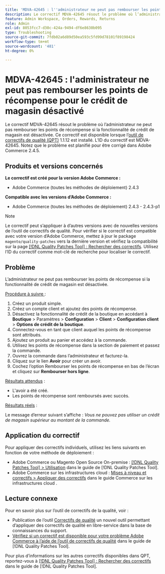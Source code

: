 ```yaml
---
title: 'MDVA-42645 : l''administrateur ne peut pas rembourser les points de récompense pour le crédit de magasin désactivé'
description: Le correctif MDVA-42645 résout le problème où l’administrateur ne peut pas rembourser les points de récompense si la fonctionnalité de crédit de magasin est désactivée. Ce correctif est disponible lorsque l’outil [Outil de correctifs de la qualité (QPT)](https://experienceleague.adobe.com/en/docs/commerce-operations/tools/quality-patches-tool/quality-patches-tool-to-self-serve-quality-patches) 1.1.12 est installé. L’ID du correctif est MDVA-42645. Notez que le problème est planifié pour être corrigé dans Adobe Commerce 2.4.5.
feature: Admin Workspace, Orders, Rewards, Returns
role: Admin
exl-id: 8053fcc7-d30c-424a-9494-df6e8630b095
type: Troubleshooting
source-git-commit: 7fdb02a6d89d50ea593c5fd99d78101f89198424
workflow-type: tm+mt
source-wordcount: '481'
ht-degree: 0%

---
```


# MDVA-42645 : l&#39;administrateur ne peut pas rembourser les points de récompense pour le crédit de magasin désactivé

Le correctif MDVA-42645 résout le problème où l’administrateur ne peut pas rembourser les points de récompense si la fonctionnalité de crédit de magasin est désactivée. Ce correctif est disponible lorsque l’[outil de correctifs de qualité (QPT)](https://experienceleague.adobe.com/en/docs/commerce-operations/tools/quality-patches-tool/quality-patches-tool-to-self-serve-quality-patches) 1.1.12 est installé. L’ID du correctif est MDVA-42645. Notez que le problème est planifié pour être corrigé dans Adobe Commerce 2.4.5.

## Produits et versions concernés

**Le correctif est créé pour la version Adobe Commerce :**

* Adobe Commerce (toutes les méthodes de déploiement) 2.4.3

**Compatible avec les versions d’Adobe Commerce :**

* Adobe Commerce (toutes les méthodes de déploiement) 2.4.3 - 2.4.3-p1

>[!NOTE]
>
>Le correctif peut s’appliquer à d’autres versions avec de nouvelles versions de l’outil de correctifs de qualité. Pour vérifier si le correctif est compatible avec votre version d’Adobe Commerce, mettez à jour le package `magento/quality-patches` vers la dernière version et vérifiez la compatibilité sur la page [[!DNL Quality Patches Tool] : Rechercher des correctifs](https://experienceleague.adobe.com/en/docs/commerce-operations/tools/quality-patches-tool/quality-patches-tool-to-self-serve-quality-patches). Utilisez l’ID du correctif comme mot-clé de recherche pour localiser le correctif.

## Problème

L’administrateur ne peut pas rembourser les points de récompense si la fonctionnalité de crédit de magasin est désactivée.

<u>Procédure à suivre </u> :

1. Créez un produit simple.
1. Créez un compte client et ajoutez des points de récompense.
1. Désactivez la fonctionnalité de crédit de la boutique en accédant à **Boutique** > Paramètres > **Configuration** > **Client** > **Configuration client** > **Options de crédit de la boutique**.
1. Connectez-vous en tant que client auquel les points de récompense sont attribués.
1. Ajoutez un produit au panier et accédez à la commande.
1. Utilisez les points de récompense dans la section de paiement et passez la commande.
1. Ouvrez la commande dans l’administrateur et facturez-la.
1. Cliquez sur le lien **Avoir** pour créer un avoir.
1. Cochez l’option Rembourser les points de récompense en bas de l’écran et cliquez sur **Rembourser hors ligne**.

<u>Résultats attendus</u> :

* L&#39;avoir a été créé.
* Les points de récompense sont remboursés avec succès.

<u>Résultats réels</u> :

Le message d’erreur suivant s’affiche : *Vous ne pouvez pas utiliser un crédit de magasin supérieur au montant de la commande.*

## Application du correctif

Pour appliquer des correctifs individuels, utilisez les liens suivants en fonction de votre méthode de déploiement :

* Adobe Commerce ou Magento Open Source On-premise : [[!DNL Quality Patches Tool] > Utilisation](/help/tools/quality-patches-tool/usage.md) dans le guide de [!DNL Quality Patches Tool].
* Adobe Commerce sur les infrastructures cloud : [Mises à niveau et correctifs > Appliquer des correctifs](https://experienceleague.adobe.com/docs/commerce-cloud-service/user-guide/develop/upgrade/apply-patches.html) dans le guide Commerce sur les infrastructures cloud .

## Lecture connexe

Pour en savoir plus sur l’outil de correctifs de la qualité, voir :

* Publication de l’outil [Correctifs de qualité](https://experienceleague.adobe.com/en/docs/commerce-operations/tools/quality-patches-tool/quality-patches-tool-to-self-serve-quality-patches) un nouvel outil permettant d’appliquer des correctifs de qualité en libre-service dans la base de connaissances du support.
* [Vérifiez si un correctif est disponible pour votre problème Adobe Commerce à l’aide de l’outil de correctifs de qualité](/help/tools/quality-patches-tool/patches-available-in-qpt/check-patch-for-magento-issue-with-magento-quality-patches.md) dans le guide de [!DNL Quality Patches Tool].

Pour plus d’informations sur les autres correctifs disponibles dans QPT, reportez-vous à [[!DNL Quality Patches Tool] : Rechercher des correctifs](https://experienceleague.adobe.com/tools/commerce-quality-patches/index.html) dans le guide de [!DNL Quality Patches Tool].
